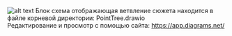 ![alt text](https://github.com/AndryMasl/AGU_text_quest/img/DadAndSon.png?raw=true)
Блок схема отображающая ветвление сюжета находится в файле корневой директории: PointTree.drawio<br />
Редактирование и просмотр с помощью сайта: https://app.diagrams.net/
